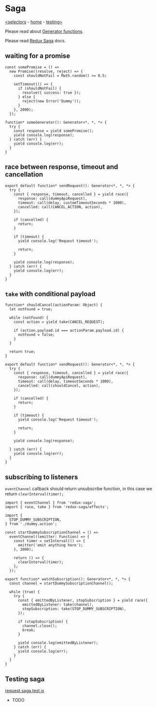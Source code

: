 # Saga

[<selectors](selectors.md) - [home](index.md) - [testing>](testing.md)

Please read about [Generator functions](https://developer.mozilla.org/en-US/docs/Web/JavaScript/Reference/Statements/function*).

Please read [Redux Saga](https://redux-saga.js.org/) docs.

## waiting for a promise

```
const somePromise = () =>
  new Promise((resolve, reject) => {
    const shouldNotFail = Math.random() >= 0.5;

    setTimeout(() => {
      if (shouldNotFail) {
        resolve({ success: true });
      } else {
        reject(new Error('Dummy'));
      }
    }, 2000);
  });

function* someGenerator(): Generator<*, *, *> {
  try {
    const response = yield somePromise();
    yield console.log(response);
  } catch (err) {
    yield console.log(err);
  }
}
```

## race between response, timeout and cancellation

```
export default function* sendRequest(): Generator<*, *, *> {
  try {
    const { response, timeout, cancelled } = yield race({
      response: call(dummyApiRequest),
      timeout: call(delay, customTimeoutSeconds * 1000),
      cancelled: call(CANCEL_ACTION, action),
    });

    if (cancelled) {
      return;
    }

    if (timeout) {
      yield console.log('Request timeout');

      return;
    }

    yield console.log(response);
  } catch (err) {
    yield console.log(err);
  }
}
```

## `take` with conditional payload

```
function* shouldCancel(actionParam: Object) {
  let notFound = true;

  while (notFound) {
    const action = yield take(CANCEL_REQUEST);

    if (action.payload.id === actionParam.payload.id) {
      notFound = false;
    }
  }

  return true;
}

export default function* sendRequest(): Generator<*, *, *> {
  try {
    const { response, timeout, cancelled } = yield race({
      response: call(dummyApiRequest),
      timeout: call(delay, timeoutSeconds * 1000),
      cancelled: call(shouldCancel, action),
    });

    if (cancelled) {
      return;
    }

    if (timeout) {
      yield console.log('Request timeout');

      return;
    }

    yield console.log(response);

  } catch (err) {
    yield console.log(err);
  }
}
```

## subscribing to listeners

`eventChannel` callback should return unsubscribe function, in this case we return `clearInterval(timer);`

```
import { eventChannel } from 'redux-saga';
import { race, take } from 'redux-saga/effects';

import {
  STOP_DUMMY_SUBSCRIPTION,
} from './dummy.action';

const startDummySubscriptionChannel = () =>
  eventChannel((emitter: Function) => {
    const timer = setInterval(() => {
      emitter('emit anything here');
    }, 3000);

    return () => {
      clearInterval(timer);
    };
  });

export function* watchSubscription(): Generator<*, *, *> {
  const channel = startDummySubscriptionChannel();

  while (true) {
    try {
      const { emittedByListener, stopSubscription } = yield race({
        emittedByListener: take(channel),
        stopSubscription: take(STOP_DUMMY_SUBSCRIPTION),
      });

      if (stopSubscription) {
        channel.close();
        break;
      }

      yield console.log(emittedByListener);
    } catch (err) {
      yield console.log(err);
    }
  }
}

```

## Testing saga

[request.saga.test.js](../__tests__/redux/request/request.saga.test.js)

- TODO
